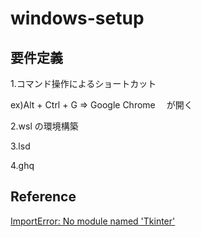 # windows-setup

## 要件定義

1.コマンド操作によるショートカット

ex)Alt + Ctrl + G => Google Chrome 　が開く

2.wsl の環境構築

3.lsd

4.ghq

## Reference

[ImportError: No module named 'Tkinter'](https://stackoverflow.com/questions/25905540/importerror-no-module-named-tkinter)
